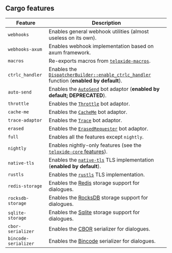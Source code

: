 ## Cargo features

| Feature              | Description |
|----------------------|-------------|
| `webhooks`           | Enables general webhook utilities (almost useless on its own). |
| `webhooks-axum`      | Enables webhook implementation based on axum framework. |
| `macros`             | Re-exports macros from [`teloxide-macros`]. |
| `ctrlc_handler`      | Enables the [`DispatcherBuilder::enable_ctrlc_handler`] function (**enabled by default**). |
| `auto-send`          | Enables the [`AutoSend`](adaptors::AutoSend) bot adaptor (**enabled by default; DEPRECATED**). |
| `throttle`           | Enables the [`Throttle`](adaptors::Throttle) bot adaptor. |
| `cache-me`           | Enables the [`CacheMe`](adaptors::CacheMe) bot adaptor. |
| `trace-adaptor`      | Enables the [`Trace`](adaptors::Trace) bot adaptor. |
| `erased`             | Enables the [`ErasedRequester`](adaptors::ErasedRequester) bot adaptor. |
| `full`               | Enables all the features except `nightly`. |
| `nightly`            | Enables nightly-only features (see the [`teloxide-core` features]). |
| `native-tls`         | Enables the [`native-tls`] TLS implementation (**enabled by default**). |
| `rustls`             | Enables the [`rustls`] TLS implementation. |
| `redis-storage`      | Enables the [Redis] storage support for dialogues. |
| `rocksdb-storage`    | Enables the [RocksDB] storage support for dialogues. |
| `sqlite-storage`     | Enables the [Sqlite] storage support for dialogues. |
| `cbor-serializer`    | Enables the [CBOR] serializer for dialogues. |
| `bincode-serializer` | Enables the [Bincode] serializer for dialogues. |

[Redis]: https://redis.io/
[RocksDB]: https://rocksdb.org/
[Sqlite]: https://www.sqlite.org/
[CBOR]: https://en.wikipedia.org/wiki/CBOR
[Bincode]: https://github.com/servo/bincode
[`teloxide-macros`]: https://github.com/teloxide/teloxide-macros
[`native-tls`]: https://docs.rs/native-tls
[`rustls`]: https://docs.rs/rustls
[`teloxide::utils::UpState`]: utils::UpState
[`teloxide-core` features]: https://docs.rs/teloxide-core/latest/teloxide_core/#cargo-features

[`DispatcherBuilder::enable_ctrlc_handler`]: dispatching::DispatcherBuilder::enable_ctrlc_handler
